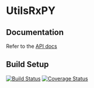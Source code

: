 # UtilsRxPY

## Documentation

Refer to the [API docs](https://carsten-leue.github.io/UtilsRxPY/)

## Build Setup

[![Build Status](https://www.travis-ci.com/Carsten-Leue/UtilsRxPY.svg?branch=master)](https://www.travis-ci.com/Carsten-Leue/UtilsRxPY)
[![Coverage Status](https://coveralls.io/repos/github/Carsten-Leue/UtilsRxPY/badge.svg?branch=HEAD)](https://coveralls.io/github/Carsten-Leue/UtilsRxPY?branch=HEAD)
